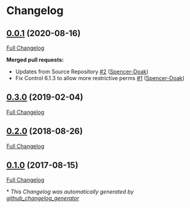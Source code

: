# Changelog

## [0.0.1](https://github.com/Spencer-Doak/cis-dil-benchmark/tree/0.0.1) (2020-08-16)

[Full Changelog](https://github.com/Spencer-Doak/cis-dil-benchmark/compare/0.3.0...0.0.1)

**Merged pull requests:**

- Updates from Source Repository [\#2](https://github.com/Spencer-Doak/cis-dil-benchmark/pull/2) ([Spencer-Doak](https://github.com/Spencer-Doak))
- Fix Control 6.1.3 to allow more restrictive perms [\#1](https://github.com/Spencer-Doak/cis-dil-benchmark/pull/1) ([Spencer-Doak](https://github.com/Spencer-Doak))

## [0.3.0](https://github.com/Spencer-Doak/cis-dil-benchmark/tree/0.3.0) (2019-02-04)

[Full Changelog](https://github.com/Spencer-Doak/cis-dil-benchmark/compare/0.2.0...0.3.0)

## [0.2.0](https://github.com/Spencer-Doak/cis-dil-benchmark/tree/0.2.0) (2018-08-26)

[Full Changelog](https://github.com/Spencer-Doak/cis-dil-benchmark/compare/0.1.0...0.2.0)

## [0.1.0](https://github.com/Spencer-Doak/cis-dil-benchmark/tree/0.1.0) (2017-08-15)

[Full Changelog](https://github.com/Spencer-Doak/cis-dil-benchmark/compare/7aa8ff2433d0f01591fedd2633af3883cfc81033...0.1.0)



\* *This Changelog was automatically generated by [github_changelog_generator](https://github.com/github-changelog-generator/github-changelog-generator)*
